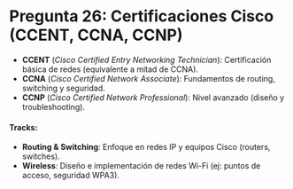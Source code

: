 # Pregunta 26: Certificaciones Cisco (CCENT, CCNA, CCNP)

- **CCENT** (*Cisco Certified Entry Networking Technician*): Certificación básica de redes (equivalente a mitad de CCNA).  
- **CCNA** (*Cisco Certified Network Associate*): Fundamentos de routing, switching y seguridad.  
- **CCNP** (*Cisco Certified Network Professional*): Nivel avanzado (diseño y troubleshooting).  

#### **Tracks:**  
- **Routing & Switching**: Enfoque en redes IP y equipos Cisco (routers, switches).  
- **Wireless**: Diseño e implementación de redes Wi-Fi (ej: puntos de acceso, seguridad WPA3).